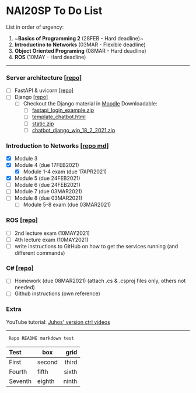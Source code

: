 # NAI20SP To Do List

List in order of urgency:
1. ~**Basics of Programming 2** (28FEB - Hard deadline)~
2. **Introductino to Networks** (03MAR - Flexible deadline)
3. **Object Oriented Programing** (08MAR - Hard deadline)
4. **ROS** (10MAY - Hard deadline)
---
### Server architecture [[repo]](https://github.com/oskarforssell/server_architectures)
- [ ] FastAPI & uvicorn [[repo]](https://github.com/oskarforssell/server_architectures/tree/master/fastAPI_code)
- [ ] Django [[repo]](https://github.com/oskarforssell/server_architectures/tree/master/django_chatbot)
    - [ ] Checkout the Django material in [Moodle](https://samkmoodle.samk.fi/course/view.php?id=354 "18.2.2021 - FastAPI & Django") 
	    Downloadable:
	    - [ ] [fastapi\_login\_example.zip](https://samkmoodle.samk.fi/mod/resource/view.php?id=13608)
	    - [ ] [template\_chatbot.html](https://samkmoodle.samk.fi/mod/resource/view.php?id=13617)
	    - [ ] [static.zip](https://samkmoodle.samk.fi/mod/resource/view.php?id=13632)
	    - [ ] [chatbot\_django\_wip\_18\_2\_2021.zip](https://samkmoodle.samk.fi/mod/resource/view.php?id=13687)

### Introduction to Networks [[repo md]](https://github.com/oskarforssell/server_architectures/blob/master/networks.md)
- [x] Module 3
- [x] Module 4 (due 17FEB2021)
  - [x] Module 1-4 exam (due 17APR2021)
- [x] Module 5 (due 24FEB2021)
- [ ] Module 6 (due 24FEB2021)
- [ ] Module 7 (due 03MAR2021)
- [ ] Module 8 (due 03MAR2021)
  - [ ] Module 5-8 exam (due 03MAR2021)

### ROS [[repo]](https://github.com/oskarforssell/ros_course)
- [ ] 2nd lecture exam (10MAY2021)
- [ ] 4th lecture exam (10MAY2021)
- [ ] write instructions to GitHub on how to get the services running (and different commands)

### C# [[repo]](https://github.com/oskarforssell/c_code)
- [ ] Homework (due 08MAR2021)  (attach .cs & .csproj files only, others not needed)
- [ ] Github instructions (own reference)

### Extra
YouTube tutorial:
[Juhos' version ctrl videos](https://www.youtube.com/watch?v=A2lt5TORO1c&list=PLT_HKwjjqjcUtdDqbleCDkev0KyUYF5uj "Juho Salli's tutorial on https://www.youtube.com/")

---
<code> Repo README markdown test </code>

Test | box | grid
:--|--|--:
First | second | third
Fourth | fifth | sixth
Seventh | eighth | ninth 
